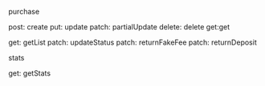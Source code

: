 purchase

post: create
put: update
patch: partialUpdate
delete: delete
get:get

get: getList
patch: updateStatus
patch: returnFakeFee
patch: returnDeposit

stats

get: getStats
